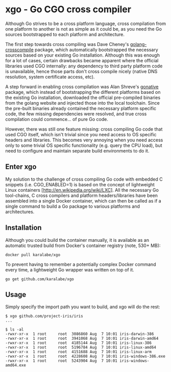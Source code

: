 xgo - Go CGO cross compiler
===========================

Although Go strives to be a cross platform language, cross compilation from one
platform to another is not as simple as it could be, as you need the Go sources
bootstrapped to each platform and architecture.

The first step towards cross compiling was Dave Cheney's [golang-crosscompile](https://github.com/davecheney/golang-crosscompile)
package, which automatically bootstrapped the necessary sources based on your
existing Go installation. Although this was enough for a lot of cases, certain
drawbacks became apparent where the official libraries used CGO internally: any
dependency to third party platform code is unavailable, hence those parts don't
cross compile nicely (native DNS resolution, system certificate access, etc).

A step forward in enabling cross compilation was Alan Shreve's [gonative](https://github.com/inconshreveable/gonative)
package, which instead of bootstrapping the different platforms based on the
existing Go installation, downloaded the official pre-compiled binaries from the
golang website and injected those into the local toolchain. Since the pre-built
binaries already contained the necessary platform specific code, the few missing
dependencies were resolved, and true cross compilation could commence... of pure
Go code.

However, there was still one feature missing: cross compiling Go code that used
CGO itself, which isn't trivial since you need access to OS specific headers and
libraries. This becomes very annoying when you need access only to some trivial
OS specific functionality (e.g. query the CPU load), but need to configure and
maintain separate build environments to do it.

Enter xgo
---------

My solution to the challenge of cross compiling Go code with embedded C snippets
(i.e. CGO_ENABLED=1) is based on the concept of lightweight Linux containers [http://en.wikipedia.org/wiki/LXC].
All the necessary Go tool-chains, C cross compilers and platform headers/libraries
have been assembled into a single Docker container, which can then be called as if
a single command to build a Go package to various platforms and architectures.

Installation
------------

Although you could build the container manually, it is available as an automatic
trusted build from Docker's container registry (note, 530+ MB):

    docker pull karalabe/xgo

To prevent having to remember a potentially complex Docker command every time,
a lightweight Go wrapper was written on top of it.

    go get github.com/karalabe/xgo

Usage
-----

Simply specify the import path you want to build, and xgo will do the rest:

    $ xgo github.com/project-iris/iris
    ...

    $ ls -al
    -rwxr-xr-x  1 root     root  3086860 Aug  7 10:01 iris-darwin-386
    -rwxr-xr-x  1 root     root  3941068 Aug  7 10:01 iris-darwin-amd64
    -rwxr-xr-x  1 root     root  4185144 Aug  7 10:01 iris-linux-386
    -rwxr-xr-x  1 root     root  5196784 Aug  7 10:01 iris-linux-amd64
    -rwxr-xr-x  1 root     root  4151688 Aug  7 10:01 iris-linux-arm
    -rwxr-xr-x  1 root     root  4228608 Aug  7 10:01 iris-windows-386.exe
    -rwxr-xr-x  1 root     root  5243904 Aug  7 10:01 iris-windows-amd64.exe
